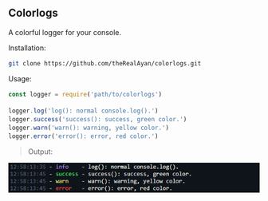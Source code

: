 ## Colorlogs

A colorful logger for your console.

Installation:
```bash
git clone https://github.com/theRealAyan/colorlogs.git
```
Usage: 
```js
const logger = require('path/to/colorlogs')

logger.log('log(): normal console.log().')
logger.success('success(): success, green color.')
logger.warn('warn(): warning, yellow color.')
logger.error('error(): error, red color.')
```

> Output: 
<img src="test/test.PNG" />